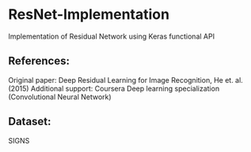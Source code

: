 # ResNet-Implementation

Implementation of Residual Network using Keras functional API 

## References:
Original paper: Deep Residual Learning for Image Recognition, He et. al. (2015)
Additional support: Coursera Deep learning specialization (Convolutional Neural Network)

## Dataset: 
SIGNS

